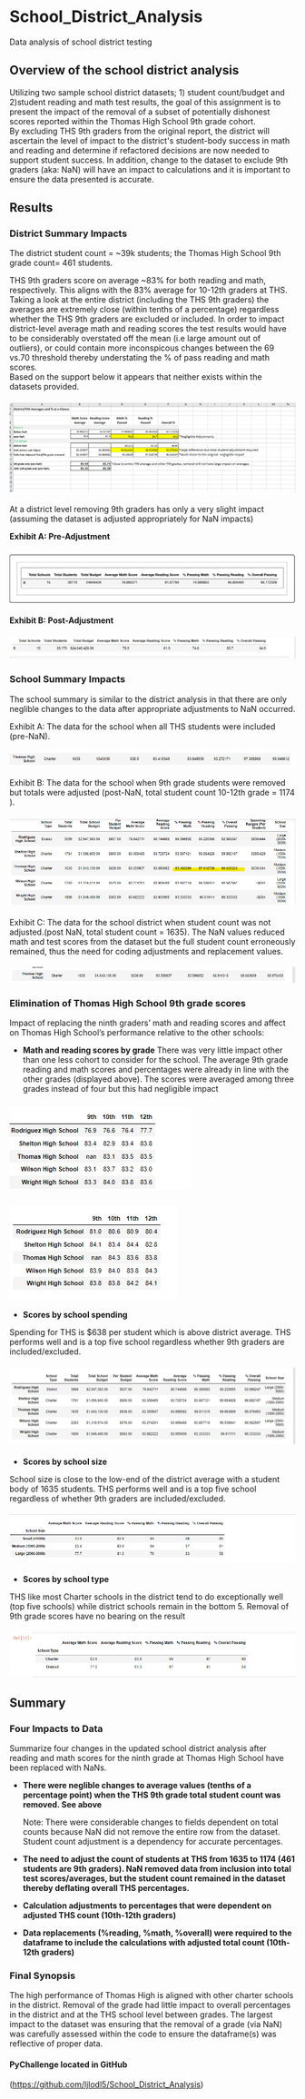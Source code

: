 # School_District_Analysis
Data analysis of school district testing

## **Overview of the school district analysis**

Utilizing two sample school district datasets; 1) student count/budget and 2)student reading and math test results, the goal of this assignment is to present the impact of the removal of a subset of potentially dishonest scores reported within the Thomas High School 9th grade cohort.  
By excluding THS 9th graders from the original report, the district will ascertain the level of impact to the district's student-body success in math and reading and determine if refactored decisions are now needed to support student success.
In addition, change to the dataset to exclude 9th graders (aka: NaN) will have an impact to calculations and it is important to ensure the data presented is accurate.   

## **Results**
### **District Summary Impacts** 

The district student count = ~39k students; the Thomas High School 9th grade count= 461 students. 

THS 9th graders score on average ~83% for both reading and math, respectively. This aligns with the 83% average for 10-12th graders at THS. 
Taking a look at the entire district (including the THS 9th graders) the averages are extremely close (within tenths of a percentage) regardless whether the THS 9th graders are excluded or included. 
In order to impact district-level average math and reading scores the test results would have to be considerably overstated off the mean (i.e large amount out of outliers), or could contain more inconspicous changes between the 69 vs.70 threshold thereby understating the % of pass reading and math scores.   
Based on the support below it appears that neither exists within the datasets provided.


#### ![At a Glance](https://github.com/ljlodl5/School_District_Analysis/blob/main/Resources/Comparison%20NaN%20before%20and%20after%20code%20adjustments.png)


At a district level removing 9th graders has only a very slight impact (assuming the dataset is adjusted appropriately for NaN impacts) 

**Exhibit A: Pre-Adjustment**

#### ![District Summary pre-NaN](https://github.com/ljlodl5/School_District_Analysis/blob/main/Resources/School%20District%20Summary%20Pre-Adjusted.png)


**Exhibit B: Post-Adjustment**  

#### ![District Summary post-NaN](https://github.com/ljlodl5/School_District_Analysis/blob/main/Resources/School%20District%20Summary%20Adjusted.png)



### **School Summary Impacts**
The school summary is similar to the district analysis in that there are only neglible changes to the data after appropriate adjustments to NaN occurred.

Exhibit A: The data for the school when all THS students were included (pre-NaN). 

#### ![School Summary pre-NaN](https://github.com/ljlodl5/School_District_Analysis/blob/main/Resources/THS%20pre%20NaN.png)


Exhibit B: The data for the school when 9th grade students were removed but totals were adjusted (post-NaN, total student count 10-12th grade = 1174 ).  

#### ![School Summary adjusted NaN](https://github.com/ljlodl5/School_District_Analysis/blob/main/Resources/THS%20post%20adjusted%20replacement.png)


Exhibit C: The data for the school district when student count was not adjusted.(post NaN, total student count = 1635). 
The NaN values reduced math and test scores from the dataset but the full student count erroneously remained, thus the need for coding adjustments and replacement values. 

#### ![School Summary adjusted NaN but with incorrect total student count](https://github.com/ljlodl5/School_District_Analysis/blob/main/Resources/PreAdjusted%20THS.png)


### Elimination of Thomas High School 9th grade scores
Impact of replacing the ninth graders’ math and reading scores and affect on Thomas High School’s performance relative to the other schools: 

* **Math and reading scores by grade**
There was very little impact other than one less cohort to consider for the school. 
The average 9th grade reading and math scores and percentages were already in line with the other grades (displayed above). The scores were averaged among three grades instead of four but this had negligible impact 
			
### ![Math Grades](https://github.com/ljlodl5/School_District_Analysis/blob/main/Resources/Math%209th%20grade%20average.png)

### ![Reading Grades](https://github.com/ljlodl5/School_District_Analysis/blob/main/Resources/Reading%209th%20grade%20average.png)


* **Scores by school spending**
		  
Spending for THS is $638 per student which is above district average. THS performs well and is a top five school regardless whether 9th graders are included/excluded. 
		   
#### ![Scores By School Spending](https://github.com/ljlodl5/School_District_Analysis/blob/main/Resources/Charter%20School%20Success.png)


* **Scores by school size**
		  
School size is close to the low-end of the district average with a student body of 1635 students. THS performs well and is a top five school regardless of whether 9th graders are included/excluded.  


#### ![Scores By School Size](https://github.com/ljlodl5/School_District_Analysis/blob/main/Resources/School%20Size%20-Bin%20and%20Scores%20and%20Percentages.png)


* **Scores by school type**
		  
THS like most Charter schools in the district tend to do exceptionally well (top five schools) while district schools remain in the bottom 5. Removal of 9th grade scores have no bearing on the result 


#### ![Scores By School Type](https://github.com/ljlodl5/School_District_Analysis/blob/main/Resources/District%20vs%20Charter%20School.png)




## **Summary**
### Four Impacts to Data

Summarize four changes in the updated school district analysis after reading and math scores for the ninth grade at Thomas High School have been replaced with NaNs.
   	
* **There were neglible changes to average values (tenths of a percentage point) when the THS 9th grade total student count was removed. See above**  
	  
  	 Note: There were considerable changes to fields dependent on total counts because NaN did not remove the entire row from the dataset. Student count adjustment is a dependency for accurate percentages. 

* **The need to adjust the count of students at THS from 1635 to 1174 (461 students are 9th graders). NaN removed data from inclusion into total test scores/averages, but the student count remained in the dataset thereby deflating overall THS percentages.** 

* **Calculation adjustments to percentages that were dependent on adjusted THS count (10th-12th graders)**

* **Data replacements (%reading, %math, %overall) were required to the dataframe to include the calculations with adjusted total count (10th-12th graders)**
   	 
### **Final Synopsis**
The high performance of Thomas High is aligned with other charter schools in the district. Removal of the grade had little impact to overall percentages in the district and at the THS school level between grades. 
The largest impact to the dataset was ensuring that the removal of a grade (via NaN) was carefully assessed within the code to ensure the dataframe(s) was reflective of proper data.  
	

#### PyChallenge located in GitHub
(https://github.com/ljlodl5/School_District_Analysis)


